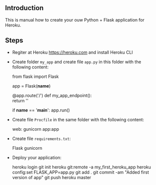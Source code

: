 Introduction
------------
This is manual how to create your ouw Python + Flask application for Heroku.

Steps
-----

* Regiter at Heroku https://heroku.com and install Heroku CLI
* Create folder `my_app` and create file `app.py` in this folder with the following content:


    from flask import Flask
    
    app = Flask(__name__)
    
    
    @app.route('/')
    def my_app_endpoint():    
        return ''
    
    
    if __name__ == '__main__':
        app.run()

* Create file `Procfile` in the same folder with the following content:


    web: gunicorn app:app

* Create file `requirements.txt`:


    Flask
    gunicorn
    
* Deploy your application:


    heroku login
    git init
    heroku git:remote -a my_first_heroku_app
    heroku config:set FLASK_APP=app.py
    git add .
    git commit -am "Added first version of app"
    git push heroku master